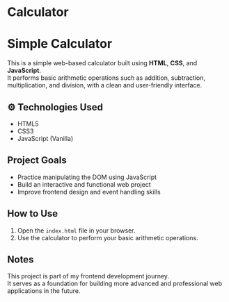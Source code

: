# Calculator
# Simple Calculator

This is a simple web-based calculator built using **HTML**, **CSS**, and **JavaScript**.  
It performs basic arithmetic operations such as addition, subtraction, multiplication, and division, with a clean and user-friendly interface.

## ⚙️ Technologies Used
- HTML5  
- CSS3  
- JavaScript (Vanilla)

## Project Goals
- Practice manipulating the DOM using JavaScript  
- Build an interactive and functional web project  
- Improve frontend design and event handling skills

## How to Use
1. Open the `index.html` file in your browser.  
2. Use the calculator to perform your basic arithmetic operations.

## Notes
This project is part of my frontend development journey.  
It serves as a foundation for building more advanced and professional web applications in the future.
